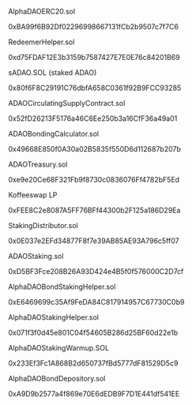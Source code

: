 AlphaDAOERC20.sol

0xBA99f6B92Df02296998667131fCb2b9507c7f7C6

RedeemerHelper.sol

0xd75FDAF12E3b3159b7587427E7E0E76c84201B69

sADAO.SOL (staked ADAO)

0x80f6F8C29191C76dbfA658C0361f92B9FCC93285

ADAOCirculatingSupplyContract.sol

0x52fD26213F5176a46C6Ee250b3a16CfF36a49a01

ADAOBondingCalculator.sol

0x49668E850f0A30a02B5835f550D6d112687b207b

ADAOTreasury.sol

0xe9e20Ce68F321Fb9f8730c0836076Ff4782bF5Ed

Koffeeswap LP

0xFEE8C2e8087A5FF76BFf44300b2F125a186D29Ea

StakingDistributor.sol

0x0E037e2EFd34877F8f7e39AB85AE93A796c5ff07

ADAOStaking.sol

0xD5BF3Fce208B26A93D424e4B5f0f576000C2D7cf

AlphaDAOBondStakingHelper.sol

0xE6469699c35Af9FeDA84C817914957C67730C0b9

AlphaDAOStakingHelper.sol

0x071f3f0d45e801C04f54605B286d25BF60d22e1b

AlphaDAOStakingWarmup.SOL

0x233Ef3Fc1A868B2d650737fBd5777dF81529D5c9

AlphaDAOBondDepository.sol

0xA9D9b2577a4f869e70E6dEDB9F7D1E441df541EE



